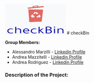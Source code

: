 <img src="Logo.png" width="200" height="100">
# checkBin

**Group Members:**

- Alessandro Marzilli - [Linkedin Profile](https://www.linkedin.com/in/alessandro-marzilli-84a07a235/)
- Andrea Mazzitelli - [Linkedin Profile](https://www.linkedin.com/in/andrea-mazzitelli-795ab4234/)
- Andrea Rodriguez - [Linkedin Profile](https://www.linkedin.com/in/andrea-rod/)

### Description of the Project:
